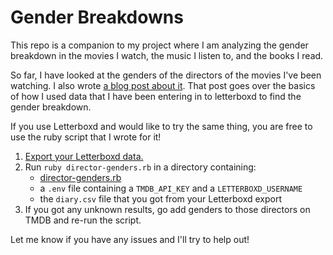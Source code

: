 Gender Breakdowns
===

This repo is a companion to my project where I am analyzing the gender
breakdown in the movies I watch, the music I listen to, and the books I read.

So far, I have looked at the genders of the directors of the movies I've been
watching. I also wrote [a blog post about it](https://jamesbvaughan.com/movie-director-genders). That post goes over the basics of how I used data that I have
been entering in to letterboxd to find the gender breakdown.

If you use Letterboxd and would like to try the same thing,
you are free to use the ruby script that I wrote for it!

1. [Export your Letterboxd data.](https://letterboxd.com/settings/data/)
2. Run `ruby director-genders.rb` in a directory containing:
   - [director-genders.rb](https://github.com/jamesbvaughan/gender-breakdowns/blob/master/director-genders.rb)
   - a `.env` file containing a `TMDB_API_KEY` and a `LETTERBOXD_USERNAME`
   - the `diary.csv` file that you got from your Letterboxd export
3. If you got any unknown results, go add genders to those directors on TMDB
and re-run the script.

Let me know if you have any issues and I'll try to help out!
